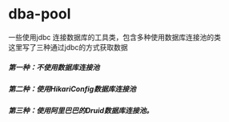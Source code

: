 # dba-pool
一些使用jdbc 连接数据库的工具类，包含多种使用数据库连接池的类  
这里写了三种通过jdbc的方式获取数据  
<h5>第一种：不使用数据库连接池</h5>
<h5>第二种：使用HikariConfig数据库连接池</h5>
<h5>第三种：使用阿里巴巴的Druid数据库连接池。</h5>
